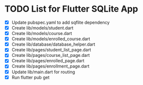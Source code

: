 # TODO List for Flutter SQLite App

- [x] Update pubspec.yaml to add sqflite dependency
- [x] Create lib/models/student.dart
- [x] Create lib/models/course.dart
- [x] Create lib/models/enrolled_course.dart
- [x] Create lib/database/database_helper.dart
- [x] Create lib/pages/student_list_page.dart
- [x] Create lib/pages/course_list_page.dart
- [x] Create lib/pages/enrolled_page.dart
- [x] Create lib/pages/enrollment_page.dart
- [x] Update lib/main.dart for routing
- [x] Run flutter pub get
